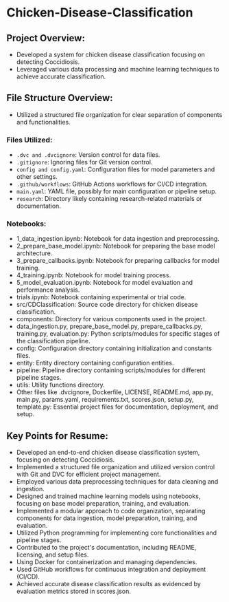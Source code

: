# Chicken-Disease-Classification

## Project Overview:
* Developed a system for chicken disease classification focusing on detecting Coccidiosis.
* Leveraged various data processing and machine learning techniques to achieve accurate classification.

## File Structure Overview:
* Utilized a structured file organization for clear separation of components and functionalities.

### Files Utilized:
* `.dvc and .dvcignore`: Version control for data files.
* `.gitignore`: Ignoring files for Git version control.
* `config and config.yaml`: Configuration files for model parameters and other settings.
* `.github/workflows`: GitHub Actions workflows for CI/CD integration.
* `main.yaml`: YAML file, possibly for main configuration or pipeline setup.
* `research`: Directory likely containing research-related materials or documentation.

### Notebooks:
* 1_data_ingestion.ipynb: Notebook for data ingestion and preprocessing.
* 2_prepare_base_model.ipynb: Notebook for preparing the base model architecture.
* 3_prepare_callbacks.ipynb: Notebook for preparing callbacks for model training.
* 4_training.ipynb: Notebook for model training process.
* 5_model_evaluation.ipynb: Notebook for model evaluation and performance analysis.
* trials.ipynb: Notebook containing experimental or trial code.
* src/CDClassification: Source code directory for chicken disease classification.
* components: Directory for various components used in the project.
* data_ingestion.py, prepare_base_model.py, prepare_callbacks.py, training.py, evaluation.py: Python scripts/modules for specific stages of the classification pipeline.
* config: Configuration directory containing initialization and constants files.
* entity: Entity directory containing configuration entities.
* pipeline: Pipeline directory containing scripts/modules for different pipeline stages.
* utils: Utility functions directory.
* Other files like .dvcignore, Dockerfile, LICENSE, README.md, app.py, main.py, params.yaml, requirements.txt, scores.json, setup.py, template.py: Essential project files for documentation, deployment, and setup.

## Key Points for Resume:
* Developed an end-to-end chicken disease classification system, focusing on detecting Coccidiosis.
* Implemented a structured file organization and utilized version control with Git and DVC for efficient project management.
* Employed various data preprocessing techniques for data cleaning and ingestion.
* Designed and trained machine learning models using notebooks, focusing on base model preparation, training, and evaluation.
* Implemented a modular approach to code organization, separating components for data ingestion, model preparation, training, and evaluation.
* Utilized Python programming for implementing core functionalities and pipeline stages.
* Contributed to the project's documentation, including README, licensing, and setup files.
* Using Docker for containerization and managing dependencies.
* Used GitHub workflows for continuous integration and deployment (CI/CD).
* Achieved accurate disease classification results as evidenced by evaluation metrics stored in scores.json.
